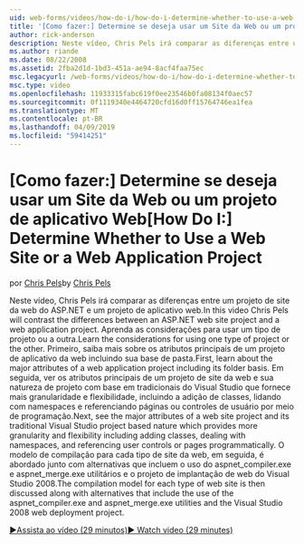 ```yaml
---
uid: web-forms/videos/how-do-i/how-do-i-determine-whether-to-use-a-web-site-or-a-web-application-project
title: '[Como fazer:] Determine se deseja usar um Site da Web ou um projeto de aplicativo Web | Microsoft Docs'
author: rick-anderson
description: Neste vídeo, Chris Pels irá comparar as diferenças entre um projeto de site da web do ASP.NET e um projeto de aplicativo web. Aprenda as considerações para uso...
ms.author: riande
ms.date: 08/22/2008
ms.assetid: 2fba2d1d-1bd3-451a-ae94-8acf4faa75ec
msc.legacyurl: /web-forms/videos/how-do-i/how-do-i-determine-whether-to-use-a-web-site-or-a-web-application-project
msc.type: video
ms.openlocfilehash: 11933315fabc619f0ee23546b0fa08134f0aec57
ms.sourcegitcommit: 0f1119340e4464720cfd16d0ff15764746ea1fea
ms.translationtype: MT
ms.contentlocale: pt-BR
ms.lasthandoff: 04/09/2019
ms.locfileid: "59414251"
---
```

# <a name="how-do-i-determine-whether-to-use-a-web-site-or-a-web-application-project"></a><span data-ttu-id="19b6c-104">[Como fazer:] Determine se deseja usar um Site da Web ou um projeto de aplicativo Web</span><span class="sxs-lookup"><span data-stu-id="19b6c-104">[How Do I:] Determine Whether to Use a Web Site or a Web Application Project</span></span>

<span data-ttu-id="19b6c-105">por [Chris Pels](https://twitter.com/chrispels)</span><span class="sxs-lookup"><span data-stu-id="19b6c-105">by [Chris Pels](https://twitter.com/chrispels)</span></span>

<span data-ttu-id="19b6c-106">Neste vídeo, Chris Pels irá comparar as diferenças entre um projeto de site da web do ASP.NET e um projeto de aplicativo web.</span><span class="sxs-lookup"><span data-stu-id="19b6c-106">In this video Chris Pels will contrast the differences between an ASP.NET web site project and a web application project.</span></span> <span data-ttu-id="19b6c-107">Aprenda as considerações para usar um tipo de projeto ou a outra.</span><span class="sxs-lookup"><span data-stu-id="19b6c-107">Learn the considerations for using one type of project or the other.</span></span> <span data-ttu-id="19b6c-108">Primeiro, saiba mais sobre os atributos principais de um projeto de aplicativo da web incluindo sua base de pasta.</span><span class="sxs-lookup"><span data-stu-id="19b6c-108">First, learn about the major attributes of a web application project including its folder basis.</span></span> <span data-ttu-id="19b6c-109">Em seguida, ver os atributos principais de um projeto de site da web e sua natureza de projeto com base em tradicionais do Visual Studio que fornece mais granularidade e flexibilidade, incluindo a adição de classes, lidando com namespaces e referenciando páginas ou controles de usuário por meio de programação.</span><span class="sxs-lookup"><span data-stu-id="19b6c-109">Next, see the major attributes of a web site project and its traditional Visual Studio project based nature which provides more granularity and flexibility including adding classes, dealing with namespaces, and referencing user controls or pages programmatically.</span></span> <span data-ttu-id="19b6c-110">O modelo de compilação para cada tipo de site da web, em seguida, é abordado junto com alternativas que incluem o uso do aspnet\_compiler.exe e aspnet\_merge.exe utilitários e o projeto de implantação de web do Visual Studio 2008.</span><span class="sxs-lookup"><span data-stu-id="19b6c-110">The compilation model for each type of web site is then discussed along with alternatives that include the use of the aspnet\_compiler.exe and aspnet\_merge.exe utilities and the Visual Studio 2008 web deployment project.</span></span>

[<span data-ttu-id="19b6c-111">&#9654;Assista ao vídeo (29 minutos)</span><span class="sxs-lookup"><span data-stu-id="19b6c-111">&#9654; Watch video (29 minutes)</span></span>](https://channel9.msdn.com/Blogs/ASP-NET-Site-Videos/how-do-i-determine-whether-to-use-a-web-site-or-a-web-application-project)
